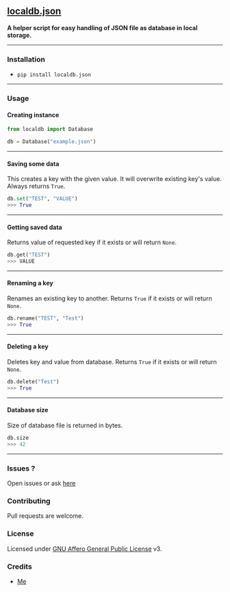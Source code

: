 ## [localdb.json](https://github.com/buddhhu/localdb.json)
**A helper script for easy handling of JSON file as database in local storage.**

---
### Installation
- `pip install localdb.json`

---
### Usage

#### Creating instance
```python
from localdb import Database

db = Database("example.json")
```

---
#### Saving some data
This creates a key with the given value. It will overwrite existing key's value. Always returns `True`.
```python
db.set("TEST", "VALUE")
>>> True
```

---
#### Getting saved data
Returns value of requested key if it exists or will return `None`.
```python
db.get("TEST")
>>> VALUE
```

---
#### Renaming a key
Renames an existing key to another. Returns `True` if it exists or will return `None`.
```python
db.rename("TEST", "Test")
>>> True
```

---
#### Deleting a key
Deletes key and value from database. Returns `True` if it exists or will return `None`.
```python
db.delete("Test")
>>> True
```

---
#### Database size
Size of database file is returned in bytes.
```python
db.size
>>> 42
```

---
### Issues ?
Open issues or ask [here](t.me/botsrealm)

### Contributing
Pull requests are welcome.

### License
Licensed under [GNU Affero General Public License](https://www.gnu.org/licenses/agpl-3.0.en.html) v3.

### Credits
- [Me](https://github.com/buddhhu)
